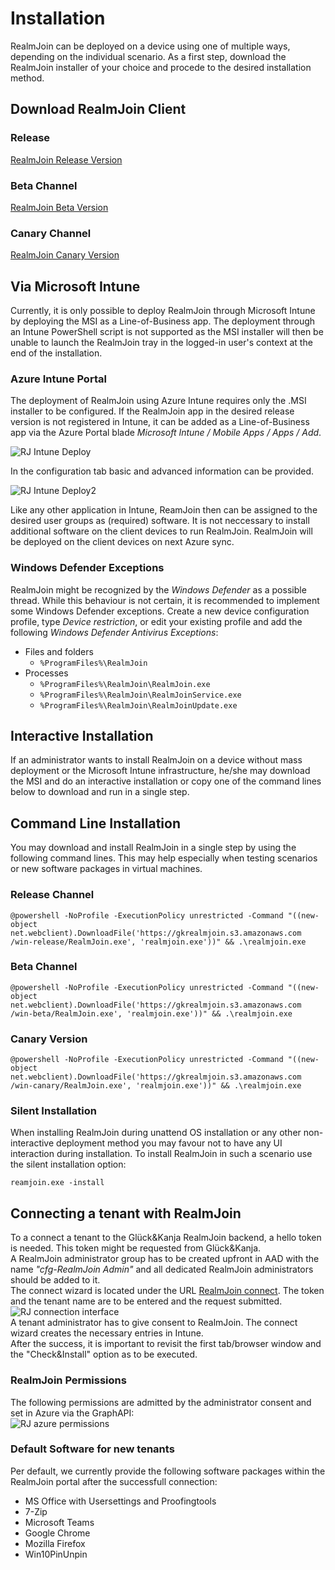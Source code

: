 # Installation

RealmJoin can be deployed on a device using one of multiple ways, depending on the individual scenario. As a first step, download the RealmJoin installer of your choice and procede to the desired installation method.
## Download RealmJoin Client 
### Release 
[RealmJoin Release Version](https://gkrealmjoin.s3.amazonaws.com/win-release/RealmJoin.msi)
### Beta Channel 
[RealmJoin Beta Version](https://gkrealmjoin.s3.amazonaws.com/win-beta/RealmJoin.msi)
### Canary Channel 
[RealmJoin Canary Version](https://gkrealmjoin.s3.amazonaws.com/win-canary/RealmJoin.msi)

## Via Microsoft Intune
Currently, it is only possible to deploy RealmJoin through Microsoft Intune by deploying the MSI as a Line-of-Business app. The deployment through an Intune PowerShell script is not supported as the MSI installer will then be unable to launch the RealmJoin tray in the logged-in user's context at the end of the installation.

### Azure Intune Portal
The deployment of RealmJoin using Azure Intune requires only the .MSI installer to be configured. If the RealmJoin app in the desired release version is not registered in Intune, it can be added as a Line-of-Business app via the Azure Portal blade *Microsoft Intune / Mobile Apps / Apps / Add*.  
  
![RJ Intune Deploy](./media/rj-intune-deploy.png)  
  
In the configuration tab basic and advanced information can be provided.   
  
![RJ Intune Deploy2](./media/rj-intune-deploy2.png)  
  
Like any other application in Intune, ReamJoin then can be assigned to the desired user groups as (required) software. It is not neccessary to install additional software on the client devices to run RealmJoin. RealmJoin will be deployed on the client devices on next Azure sync.

### Windows Defender Exceptions
RealmJoin might be recognized by the *Windows Defender* as a possible thread. While this behaviour is not certain, it is recommended to implement some Windows Defender exceptions. Create a new device configuration profile, type *Device restriction*, or edit your existing profile and add the following *Windows Defender Antivirus Exceptions*:  
* Files and folders  
    * `%ProgramFiles%\RealmJoin`  
* Processes   
    * `%ProgramFiles%\RealmJoin\RealmJoin.exe`    
    * `%ProgramFiles%\RealmJoin\RealmJoinService.exe`    
    * `%ProgramFiles%\RealmJoin\RealmJoinUpdate.exe`    

## Interactive Installation
If an administrator wants to install RealmJoin on a device without mass deployment or the Microsoft Intune infrastructure, he/she may download the MSI and do an interactive installation or copy one of the command lines below to download and run in a single step.

## Command Line Installation
You may download and install RealmJoin in a single step by using the following command lines. This may help especially when testing scenarios or new software packages in virtual machines.

### Release Channel 
```
@powershell -NoProfile -ExecutionPolicy unrestricted -Command "((new-object net.webclient).DownloadFile('https://gkrealmjoin.s3.amazonaws.com /win-release/RealmJoin.exe', 'realmjoin.exe'))" && .\realmjoin.exe
```
### Beta Channel 
```
@powershell -NoProfile -ExecutionPolicy unrestricted -Command "((new-object net.webclient).DownloadFile('https://gkrealmjoin.s3.amazonaws.com
/win-beta/RealmJoin.exe', 'realmjoin.exe'))" && .\realmjoin.exe
```
### Canary Version
```
@powershell -NoProfile -ExecutionPolicy unrestricted -Command "((new-object net.webclient).DownloadFile('https://gkrealmjoin.s3.amazonaws.com
/win-canary/RealmJoin.exe', 'realmjoin.exe'))" && .\realmjoin.exe
```

### Silent Installation
When installing RealmJoin during unattend OS installation or any other non-interactive deployment method you may favour not to have any UI interaction during installation. To install RealmJoin in such a scenario use the silent installation option:

```
reamjoin.exe -install
```

## Connecting a tenant with RealmJoin  
To a connect a tenant to the Glück&Kanja RealmJoin backend, a hello token is needed. This token might be requested from Glück&Kanja.  
A RealmJoin administrator group has to be created upfront in AAD with the name *"cfg-RealmJoin Admin"* and all dedicated RealmJoin administrators should be added to it.  
The connect wizard is located under the URL [RealmJoin connect](https://realmjoin-web.azurewebsites.net/global/graph). The token and the tenant name are to be entered and the request submitted.  
![RJ connection interface](./media/rj-connect-tenant.png)   
A tenant administrator has to give consent to RealmJoin. The connect wizard creates the necessary entries in Intune.  
After the success, it is important to revisit the first tab/browser window and the "Check&Install" option as to be executed.  

### RealmJoin Permissions
The following permissions are admitted by the administrator consent and set in Azure via the GraphAPI:  
![RJ azure permissions](./media/rj-realmjoin-permissions.png)  

### Default Software for new tenants  
Per default, we currently provide the following software packages within the RealmJoin portal after the successfull connection:   
* MS Office with Usersettings and Proofingtools  
* 7-Zip  
* Microsoft Teams  
* Google Chrome  
* Mozilla Firefox  
* Win10PinUnpin   
